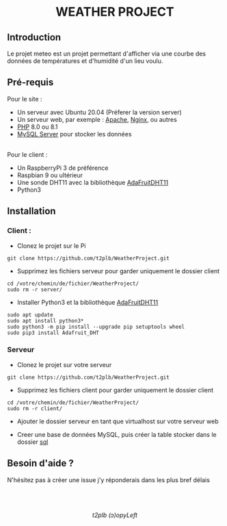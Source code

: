 <center> <h1> WEATHER PROJECT </h1> </center>

<h2> Introduction </h2>

Le projet meteo est un projet permettant d'afficher via une courbe des données de températures et d'humidité d'un lieu voulu.

<h2> Pré-requis </h2>

Pour le site :<br>
* Un serveur avec Ubuntu 20.04 (Préferer la version server)
* Un serveur web, par exemple : [Apache](https://httpd.apache.org/download.cgi), [Nginx](https://www.nginx.com/), ou autres
* [PHP](https://www.php.net/) 8.0 ou 8.1
* [MySQL Server](https://www.mysql.com/fr/) pour stocker les données

<br>Pour le client :
* Un RaspberryPi 3 de préférence
* Raspbian 9 ou ultérieur
* Une sonde DHT11 avec la bibliothèque [AdaFruitDHT11](https://github.com/adafruit/Adafruit_Python_DHT)
* Python3

<h2> Installation </h2>

<h3> Client :</h3>

* Clonez le projet sur le Pi<br>
```
git clone https://github.com/t2plb/WeatherProject.git 
```

* Supprimez les fichiers serveur pour garder uniquement le dossier client<br>
```
cd /votre/chemin/de/fichier/WeatherProject/
sudo rm -r server/
```

* Installer Python3 et la bibliothèque [AdaFruitDHT11](https://github.com/adafruit/Adafruit_Python_DHT)<br>
```
sudo apt update
sudo apt install python3*
sudo python3 -m pip install --upgrade pip setuptools wheel
sudo pip3 install Adafruit_DHT
```

<h3> Serveur </h3>

* Clonez le projet sur votre serveur<br>
```
git clone https://github.com/t2plb/WeatherProject.git
``` 

* Supprimez les fichiers client pour garder uniquement le dossier client<br>
```
cd /votre/chemin/de/fichier/WeatherProject/
sudo rm -r client/
```

* Ajouter le dossier serveur en tant que virtualhost sur votre serveur web

* Creer une base de données MySQL, puis créer la table stocker dans le dossier [sql](https://github.com/t2plb/WeatherProject/blob/master/server/lib/sql/table.sql)

<h2> Besoin d'aide ? </h2>

N'hésitez pas à créer une issue j'y réponderais dans les plus bref délais<br><br><br><br>

<center> <i>t2plb (ↄ)opyLeft</i> </center>